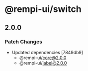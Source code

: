 # @rempi-ui/switch

## 2.0.0

### Patch Changes

- Updated dependencies [7849db9]
  - @rempi-ui/core@2.0.0
  - @rempi-ui/label@2.0.0
